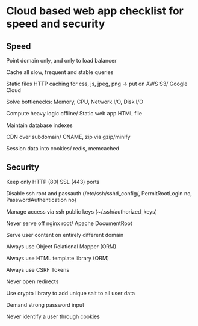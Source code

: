 # Cloud based web app checklist for speed and security

## Speed

Point domain only, and only to load balancer  

Cache all slow, frequent and stable queries  

Static files HTTP caching for css, js, jpeg, png -> put on AWS S3/ Google Cloud  

Solve bottlenecks: Memory, CPU, Network I/O, Disk I/O  

Compute heavy logic offline/ Static web app HTML file  

Maintain database indexes  

CDN over subdomain/ CNAME, zip via gzip/minify  

Session data into cookies/ redis, memcached  

## Security

Keep only HTTP (80) SSL (443) ports  

Disable ssh root and passauth (/etc/ssh/sshd_config/, PermitRootLogin no, PasswordAuthentication no)  

Manage access via ssh public keys (~/.ssh/authorized_keys)  

Never serve off nginx root/ Apache DocumentRoot  

Serve user content on entirely different domain  

Always use Object Relational Mapper (ORM)  

Always use HTML template library (ORM)  

Always use CSRF Tokens  

Never open redirects  

Use crypto library to add unique salt to all user data  

Demand strong password input  

Never identify a user through cookies  
